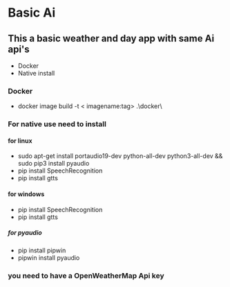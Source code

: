 # Basic Ai
## This a basic weather and day app with same Ai api's
* Docker
* Native install
### Docker
* docker image build -t < imagename:tag> .\docker\ 

### For native use need to install  
#### for linux
* sudo apt-get install portaudio19-dev python-all-dev python3-all-dev && sudo pip3 install pyaudio
* pip install SpeechRecognition
* pip install gtts

#### for windows
* pip install SpeechRecognition
* pip install gtts
##### for pyaudio
* pip install pipwin
* pipwin install pyaudio
### you need to have a OpenWeatherMap Api key
